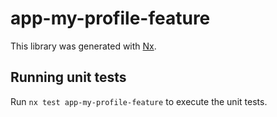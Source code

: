# app-my-profile-feature

This library was generated with [Nx](https://nx.dev).

## Running unit tests

Run `nx test app-my-profile-feature` to execute the unit tests.
